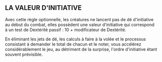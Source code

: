 ## LA VALEUR D'INITIATIVE


Avec cette règle optionnelle, les créatures ne lancent pas
de dé d'initiative au début du combat, elles possèdent une
valeur d'initiative qui correspond à un test de Dextérité
passif : 10 + modificateur de Dextérité.

En éliminant les jets de dé, les calculs à faire à la volée et
le processus consistant à demander le total de chacun et le
noter, vous accélérez considérablement le jeu, au détriment
de la surprise, l'ordre d'initiative étant souvent prévisible.
